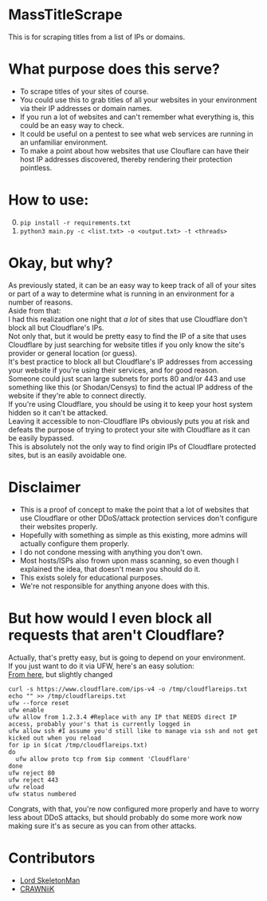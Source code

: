 # MassTitleScrape
This is for scraping titles from a list of IPs or domains.  

# What purpose does this serve?
* To scrape titles of your sites of course.  
* You could use this to grab titles of all your websites in your environment via their IP addresses or domain names.  
* If you run a lot of websites and can't remember what everything is, this could be an easy way to check.  
* It could be useful on a pentest to see what web services are running in an unfamiliar environment.  
* To make a point about how websites that use Clouflare can have their host IP addresses discovered, thereby rendering their protection pointless.  

# How to use:
0) `pip install -r requirements.txt`
1) `python3 main.py -c <list.txt> -o <output.txt> -t <threads>`

# Okay, but why?
As previously stated, it can be an easy way to keep track of all of your sites or part of a way to determine what is running in an environment for a number of reasons.  
Aside from that:  
I had this realization one night that *a lot* of sites that use Cloudflare don't block all but Cloudflare's IPs.  
Not only that, but it would be pretty easy to find the IP of a site that uses Cloudflare by just searching for website titles if you only know the site's provider or general location (or guess).  
It's best practice to block all but Cloudflare's IP addresses from accessing your website if you're using their services, and for good reason.  
Someone could just scan large subnets for ports 80 and/or 443 and use something like this (or Shodan/Censys) to find the actual IP address of the website if they're able to connect directly.  
If you're using Cloudflare, you should be using it to keep your host system hidden so it can't be attacked.  
Leaving it accessible to non-Cloudflare IPs obviously puts you at risk and defeats the purpose of trying to protect your site with Cloudflare as it can be easily bypassed.  
This is absolutely not the only way to find origin IPs of Cloudflare protected sites, but is an easily avoidable one.  

# Disclaimer
* This is a proof of concept to make the point that a lot of websites that use Cloudflare or other DDoS/attack protection services don't configure their websites properly.  
* Hopefully with something as simple as this existing, more admins will actually configure them properly.  
* I do not condone messing with anything you don't own.  
* Most hosts/ISPs also frown upon mass scanning, so even though I explained the idea, that doesn't mean you should do it.  
* This exists solely for educational purposes.  
* We're not responsible for anything anyone does with this.  

# But how would I even block all requests that aren't Cloudflare?
Actually, that's pretty easy, but is going to depend on your environment.  
If you just want to do it via UFW, here's an easy solution:  
[From here](https://www.stavros.io/posts/block-non-cloudflare-ips-with-ufw/), but slightly changed
```
curl -s https://www.cloudflare.com/ips-v4 -o /tmp/cloudflareips.txt
echo "" >> /tmp/cloudflareips.txt
ufw --force reset
ufw enable
ufw allow from 1.2.3.4 #Replace with any IP that NEEDS direct IP access, probably your's that is currently logged in
ufw allow ssh #I assume you'd still like to manage via ssh and not get kicked out when you reload
for ip in $(cat /tmp/cloudflareips.txt)
do
  ufw allow proto tcp from $ip comment 'Cloudflare'
done
ufw reject 80
ufw reject 443
ufw reload
ufw status numbered
```
Congrats, with that, you're now configured more properly and have to worry less about DDoS attacks, but should probably do some more work now making sure it's as secure as you can from other attacks.  

# Contributors
* [Lord SkeletonMan](https://github.com/SkeletonMan03)
* [CRAWNiiK](https://github.com/CRAWNiiK)
